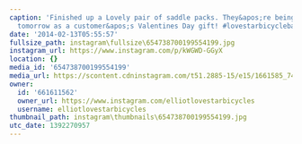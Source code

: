 ```yaml
---
caption: 'Finished up a Lovely pair of saddle packs. They&apos;re being delivered
  tomorrow as a customer&apos;s Valentines Day gift! #lovestarbicyclebags #valentinesday'
date: '2014-02-13T05:55:57'
fullsize_path: instagram\fullsize\654738700199554199.jpg
instagram_url: https://www.instagram.com/p/kWGWD-GGyX
location: {}
media_id: '654738700199554199'
media_url: https://scontent.cdninstagram.com/t51.2885-15/e15/1661585_742738879083382_310715122_n.jpg?ig_cache_key=NjU0NzM4NzAwMTk5NTU0MTk5.2
owner:
  id: '661611562'
  owner_url: https://www.instagram.com/elliotlovestarbicycles
  username: elliotlovestarbicycles
thumbnail_path: instagram\thumbnails\654738700199554199.jpg
utc_date: 1392270957
---
```

